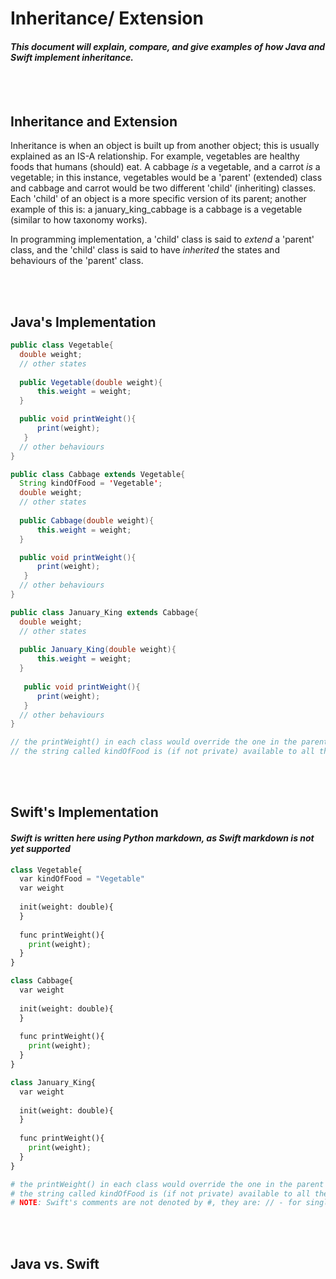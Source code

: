 # Inheritance/ Extension
#### *This document will explain, compare, and give examples of how Java and Swift implement inheritance.*

<br></br>
## Inheritance and Extension
Inheritance is when an object is built up from another object; this is usually explained as an IS-A relationship. For example, vegetables are healthy foods that humans (should) eat. A cabbage *is* a vegetable, and a carrot *is* a vegetable; in this instance, vegetables would be a 'parent' (extended) class and cabbage and carrot would be two different 'child' (inheriting) classes. Each 'child' of an object is a more specific version of its parent; another example of this is: a january_king_cabbage is a cabbage is a vegetable (similar to how taxonomy works). 

In programming implementation, a 'child' class is said to *extend* a 'parent' class, and the 'child' class is said to have *inherited* the states and behaviours of the 'parent' class.

<br></br>
## Java's Implementation
```java
public class Vegetable{
  double weight;
  // other states
  
  public Vegetable(double weight){
      this.weight = weight;
  }

  public void printWeight(){
      print(weight);
   } 
  // other behaviours
}

public class Cabbage extends Vegetable{
  String kindOfFood = 'Vegetable';
  double weight;
  // other states
  
  public Cabbage(double weight){
      this.weight = weight;
  }

  public void printWeight(){
      print(weight);
   } 
  // other behaviours
}

public class January_King extends Cabbage{
  double weight;
  // other states
  
  public January_King(double weight){
      this.weight = weight;
  }
  
   public void printWeight(){
      print(weight);
   } 
  // other behaviours
}

// the printWeight() in each class would override the one in the parent's class
// the string called kindOfFood is (if not private) available to all the child classes of Vegetable for manipulation
```

<br></br>
## Swift's Implementation
#### *Swift is written here using Python markdown, as Swift markdown is not yet supported*
```python
class Vegetable{
  var kindOfFood = "Vegetable"
  var weight
  
  init(weight: double){
  }
  
  func printWeight(){
    print(weight);
  } 
}

class Cabbage{
  var weight
  
  init(weight: double){
  }
  
  func printWeight(){
    print(weight);
  }
}

class January_King{
  var weight
  
  init(weight: double){
  }
  
  func printWeight(){
    print(weight);
  }
}

# the printWeight() in each class would override the one in the parent's class
# the string called kindOfFood is (if not private) available to all the child classes of Vegetable for manipulation
# NOTE: Swift's comments are not denoted by #, they are: // - for single lines and /*(begin) for multiple lines (end)*/
```

<br></br>
## Java vs. Swift






